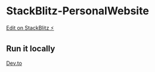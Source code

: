 # StackBlitz-PersonalWebsite

[Edit on StackBlitz ⚡️](https://stackblitz.com/edit/react-ts-kulm4p)

## Run it locally
[Dev.to](https://dev.to/danmt/locally-run-stackblitz-project-with-typescript-and-rxjs-1o9o)